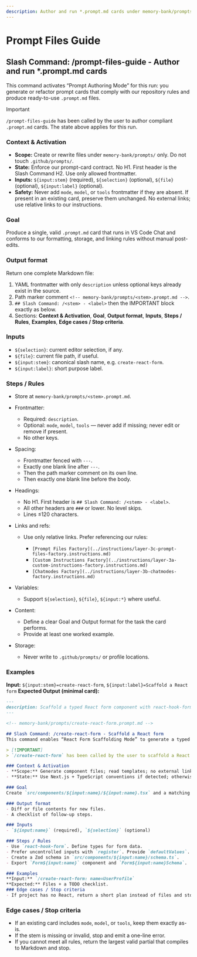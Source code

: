 ```yaml
---
description: Author and run *.prompt.md cards under memory-bank/prompts/ with our strict format and guardrails.
---
```


<!-- memory-bank/prompts/prompt-files-guide.prompt.md -->

# Prompt Files Guide

## Slash Command: /prompt-files-guide - Author and run *.prompt.md cards

This command activates “Prompt Authoring Mode” for this run: you generate or refactor prompt cards
that comply with our repository rules and produce ready-to-use `.prompt.md` files.

> [!IMPORTANT]
> `/prompt-files-guide` has been called by the user to author compliant `.prompt.md` cards. The state above applies for this run.

### Context & Activation

* **Scope:** Create or rewrite files under `memory-bank/prompts/` only. Do not touch `.github/prompts/`.
* **State:** Enforce our prompt-card contract. No H1. First header is the Slash Command H2. Use only allowed frontmatter.
* **Inputs:** `${input:stem}` (required), `${selection}` (optional), `${file}` (optional), `${input:label}` (optional).
* **Safety:** Never add `mode`, `model`, or `tools` frontmatter if they are absent. If present in an existing card, preserve them unchanged. No external links; use relative links to our instructions.

### Goal

Produce a single, valid `.prompt.md` card that runs in VS Code Chat and conforms to our formatting,
storage, and linking rules without manual post-edits.

### Output format

Return one complete Markdown file:

1. YAML frontmatter with only `description` unless optional keys already exist in the source.
2. Path marker comment `<!-- memory-bank/prompts/<stem>.prompt.md -->`.
3. `## Slash Command: /<stem> - <label>` then the IMPORTANT block exactly as below.
4. Sections: **Context & Activation**, **Goal**, **Output format**, **Inputs**, **Steps / Rules**, **Examples**, **Edge cases / Stop criteria**.

### Inputs

* `${selection}`: current editor selection, if any.
* `${file}`: current file path, if useful.
* `${input:stem}`: canonical slash name, e.g. `create-react-form`.
* `${input:label}`: short purpose label.

### Steps / Rules

* Store at `memory-bank/prompts/<stem>.prompt.md`.
* Frontmatter:

  * Required: `description`.
  * Optional: `mode`, `model`, `tools` — never add if missing; never edit or remove if present.
  * No other keys.
* Spacing:

  * Frontmatter fenced with `---`.
  * Exactly one blank line after `---`.
  * Then the path marker comment on its own line.
  * Then exactly one blank line before the body.
* Headings:

  * No H1. First header is `## Slash Command: /<stem> - <label>`.
  * All other headers are `###` or lower. No level skips.
  * Lines ≤120 characters.
* Links and refs:

  * Use only relative links. Prefer referencing our rules:

    * `[Prompt Files Factory](../instructions/layer-3c-prompt-files-factory.instructions.md)`
    * `[Custom Instructions Factory](../instructions/layer-3a-custom-instructions-factory.instructions.md)`
    * `[Chatmodes Factory](../instructions/layer-3b-chatmodes-factory.instructions.md)`
* Variables:

  * Support `${selection}`, `${file}`, `${input:*}` where useful.
* Content:

  * Define a clear Goal and Output format for the task the card performs.
  * Provide at least one worked example.
* Storage:

  * Never write to `.github/prompts/` or profile locations.

### Examples

**Input:** `${input:stem}=create-react-form`, `${input:label}=Scaffold a React form`
**Expected Output (minimal card):**

```markdown
---
description: Scaffold a typed React form component with react-hook-form and schema validation.
---

<!-- memory-bank/prompts/create-react-form.prompt.md -->

## Slash Command: /create-react-form - Scaffold a React form
This command enables “React Form Scaffolding Mode” to generate a typed form component quickly.

> [!IMPORTANT]
> `/create-react-form` has been called by the user to scaffold a React form. The state above applies for this run.

### Context & Activation
- **Scope:** Generate component files; read templates; no external links.
- **State:** Use Next.js + TypeScript conventions if detected; otherwise plain React + TS.

### Goal
Create `src/components/${input:name}/${input:name}.tsx` and a matching schema and types.

### Output format
- Diff or file contents for new files.
- A checklist of follow-up steps.

### Inputs
- `${input:name}` (required), `${selection}` (optional)

### Steps / Rules
- Use `react-hook-form`. Define types for form data.
- Prefer uncontrolled inputs with `register`. Provide `defaultValues`.
- Create a Zod schema in `src/components/${input:name}/schema.ts`.
- Export `Form${input:name}` component and `Form${input:name}Schema`.

### Examples
**Input:** `/create-react-form: name=UserProfile`
**Expected:** Files + a TODO checklist.
### Edge cases / Stop criteria
- If project has no React, return a short plan instead of files and stop.
```

### Edge cases / Stop criteria

* If an existing card includes `mode`, `model`, or `tools`, keep them exactly as-is.
* If the stem is missing or invalid, stop and emit a one-line error.
* If you cannot meet all rules, return the largest valid partial that compiles to Markdown and stop.
